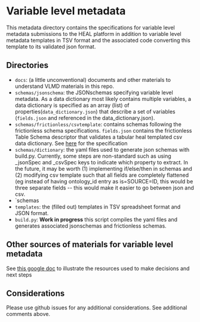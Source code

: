 # Variable level metadata

This metadata directory contains the specifications for variable level metadata submissions to the 
HEAL platform in addition to variable level metadata templates in TSV format and the associated code
converting this template to its validated json format.

## Directories

- `docs`: (a little unconventional) documents and other materials to understand VLMD materials in this repo.
- `schemas/jsonschema`: the JSONschemas specifying variable level metadata. As a data dictionary most likely contains multiple variables, a data dictionary is specified as an array (list) of properties(`data_dictionary.json`) that describe a set of variables (`fields.json` and referenced in the data_dictionary.json). 
- `schemas/frictionless/csvtemplate`: contains schemas following the frictionless schema specifications. `fields.json` contains the frictionless Table Schema descriptor that validates a tabular heal templated csv data dictionary. See [here](https://specs.frictionlessdata.io/table-schema/) for the specification
- `schemas/dictionary`: the yaml files used to generate json schemas with build.py. Currently, some steps are non-standard such as using _jsonSpec and _csvSpec keys to indicate which property to extract. In the  future,
it may be worth (1) implementing if/else/then in schemas and (2) modifying csv template such that all fields
are completely flattened (eg instead of having ontology_id entry as is=SOURCE=ID, this would be three separate fields -- this would make it easier to go between json and csv.
- `schemas
- `templates`: the (filled out) templates in TSV spreadsheet format and JSON format. 
- `build.py`: **Work in progress** this script compiles the yaml files and generates associated jsonschemas and frictionless schemas.


## Other sources of materials for variable level metadata

See [this google doc](https://docs.google.com/document/d/1-n7XZayEkj1k7QBwqgqXzAJYCBbEz2fpNqVtuisI2-Y/edit?usp=sharing) to illustrate the resources used to make decisions and 
next steps 


## Considerations

Please use github issues for any additional considerations. See additional comments above.